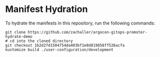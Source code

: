 # Manifest Hydration

To hydrate the manifests in this repository, run the following commands:

```shell
git clone https://github.com/zachaller/argocon-gitops-promoter-hydrate-demo
# cd into the cloned directory
git checkout 1b2d27d1504754da403bf1e8d819858ff526acfa
kustomize build ./user-configuration/development
```
